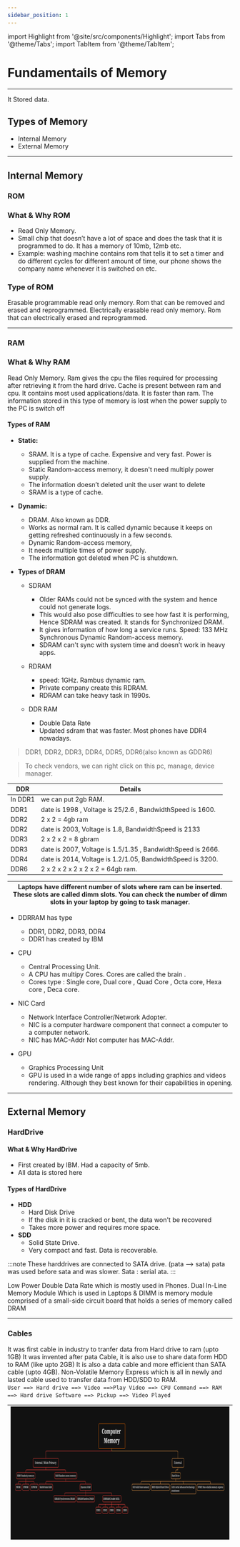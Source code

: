 ```yaml
---
sidebar_position: 1
---
```

import Highlight from '@site/src/components/Highlight';
import Tabs from '@theme/Tabs';
import TabItem from '@theme/TabItem';

#  Fundamentails of Memory

---

<Tabs>
  <TabItem value="What is Memory" >
    It Stored data.
  </TabItem>
</Tabs>

## **Types of Memory**

- Internal Memory
- External Memory  

---

## **Internal Memory**

### **ROM**

### **What & Why ROM**

- Read Only Memory. 
- Small chip that doesn’t have a lot of space and does the task that it is programmed to do. It has a memory of 10mb, 12mb etc.
- Example: washing machine contains rom that tells it to set a timer and do different cycles for different amount of time, our phone shows the company name whenever it is switched on etc.

### **Type of ROM** 

<Tabs>
  <TabItem value="EPROM" >
    Erasable programmable read only memory. Rom that can be removed and erased and reprogrammed.
  </TabItem>
   <TabItem value="EEPROM" >
    Electrically erasable read only memory. Rom that can electrically erased and reprogrammed.
  </TabItem>
</Tabs>


---

### **RAM**

### **What & Why RAM**

Read Only Memory. 
Ram gives the cpu the files required for processing after retrieving it from the hard drive. Cache is present between ram and cpu.
It contains most used applications/data. It is faster than ram.
The information stored in this type of memory is lost when the power supply to the PC is switch off 

#### **Types of RAM**

- **Static:** 
    - SRAM. It is a type of cache. Expensive and very fast. Power is supplied from the machine.
    - Static Random-access memory, it doesn't need multiply power supply.
    - The information doesn’t deleted unit the user want to delete 
    - SRAM is a type of cache.

- **Dynamic:**
    - DRAM. Also known as DDR.
    - Works as normal ram. It is called dynamic because it keeps on getting refreshed continuously in a few seconds. 
    - Dynamic Random-access memory, 
    - It needs multiple times of power supply.
    - The information got deleted when PC is shutdown.

-  **Types of DRAM**

    - SDRAM 

        - Older RAMs could not be synced with the system and hence could not generate logs.
        - This would also pose difficulties to see how fast it is performing, Hence SDRAM was created. It stands for Synchronized DRAM.
        - It gives information of how long a service runs. Speed: 133 MHz Synchronous Dynamic Random-access memory.
        - SDRAM can't sync with system time and doesn’t work in heavy apps.

    - RDRAM 

        - speed: 1GHz. Rambus dynamic ram.
        - Private company create this RDRAM.
        - RDRAM can take heavy task in 1990s.

    - DDR RAM
        - Double Data Rate
        -  Updated sdram that was faster. Most phones have DDR4 nowadays.
    
> DDR1, DDR2, DDR3, DDR4, DDR5, DDR6(also known as GDDR6)

> To check vendors, we can right click on this pc, manage, device manager.


|DDR| Details |
|---|---|
|In DDR1| we can put 2gb RAM. |
|DDR1 | date is 1998 , Voltage is 25/2.6 , BandwidthSpeed is 1600.|
|DDR2| 2 x 2 = 4gb ram|
|DDR2 | date is 2003, Voltage is 1.8, BandwidthSpeed is 2133|
|DDR3| 2 x 2 x 2 = 8 gbram|
|DDR3 | date is 2007, Voltage is 1.5/1.35 , BandwidthSpeed is 2666.|
|DDR4 | date is 2014, Voltage is 1.2/1.05, BandwidthSpeed is 3200.|
|DDR6| 2 x 2 x 2 x 2 x 2 x 2 = 64gb ram.|


|Laptops have different number of slots where ram can be inserted. These slots are called dimm slots. You can check the number of dimm slots in your laptop by going to task manager.|
|---|


- DDRRAM has type
    - DDR1, DDR2, DDR3, DDR4 
    - DDR1 has created by IBM 

- CPU 
    - Central Processing Unit. 
    - A CPU has multipy Cores. Cores are called the brain .
    - Cores type : Single core, Dual core , Quad Core , Octa core, Hexa core , Deca core.

- NIC Card 
    - Network Interface Controller/Network Adopter.
    - NIC is a computer hardware component that connect a computer to a computer network.
    - NIC has MAC-Addr Not computer has MAC-Addr.

- GPU 
    - Graphics Processing Unit
    - GPU is used in a wide range of apps including graphics and videos rendering. Although they best known for their capabilities in opening.

---

## **External Memory** 

### **HardDrive**

#### **What & Why HardDrive**

- First created by IBM. Had a capacity of 5mb. 
- All data is stored here

#### **Types of HardDrive**

- **HDD** 
    - Hard Disk Drive
    - If the disk in it is cracked or bent, the data won't be recovered
    - Takes more power and requires more space.
- **SDD**
    - Solid State Drive. 
    - Very compact and fast. Data is recoverable. 


:::note
These harddrives are connected to SATA drive. (pata --> sata) pata was used before sata and was slower. Sata : serial ata.
:::

  
<Tabs>
  <TabItem value="LPDDR" label="LPDDR" >
    Low Power Double Data Rate which is mostly used in Phones.
  </TabItem>

  <TabItem value="DIMM" label="DIMM">
    Dual In-Line Memory Module Which is used in Laptops & DIMM is memory module comprised of a small-side circuit board that holds a series of memory called DRAM
  </TabItem>
</Tabs>

---

### **Cables**

<Tabs>
  <TabItem value="PATA" label="PATA Cable" >
   It  was first cable in industry to tranfer data from Hard drive to ram (upto 1GB)
  </TabItem>

  <TabItem value="SATA" label="SATA Cable">
    It was invented after pata Cable, it is also use to share data form HDD to RAM (like upto 2GB)
  </TabItem>
  <TabItem value="M2" label="M2">
    It is also a data cable and more efficient than SATA cable (upto 4GB).
  </TabItem>
     <TabItem value="NVME" label="NVME" >
   Non-Volatile Memory Express which is all in newly and lasted cable used to transfer data from HDD/SDD to RAM.
  </TabItem>
</Tabs>

<code>
User ==> Hard drive ==> Video ==>Play Video ==> CPU Command ==> RAM ==> Hard drive Software ==> Pickup ==> Video Played
</code>


|![Memory_external_harddrive](./img/memorymindmap.png)|
|---| 